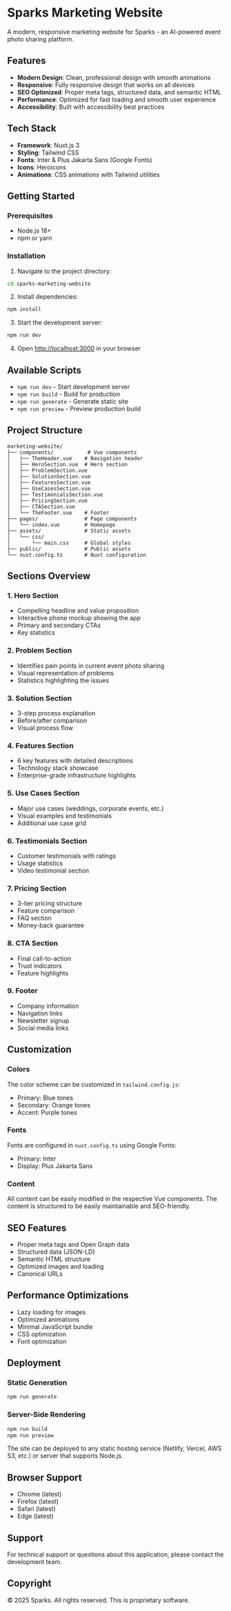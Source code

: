 # Sparks Marketing Website

A modern, responsive marketing website for Sparks - an AI-powered event photo sharing platform.

## Features

- **Modern Design**: Clean, professional design with smooth animations
- **Responsive**: Fully responsive design that works on all devices
- **SEO Optimized**: Proper meta tags, structured data, and semantic HTML
- **Performance**: Optimized for fast loading and smooth user experience
- **Accessibility**: Built with accessibility best practices

## Tech Stack

- **Framework**: Nuxt.js 3
- **Styling**: Tailwind CSS
- **Fonts**: Inter & Plus Jakarta Sans (Google Fonts)
- **Icons**: Heroicons
- **Animations**: CSS animations with Tailwind utilities

## Getting Started

### Prerequisites

- Node.js 18+ 
- npm or yarn

### Installation

1. Navigate to the project directory:
```bash
cd sparks-marketing-website
```

2. Install dependencies:
```bash
npm install
```

3. Start the development server:
```bash
npm run dev
```

4. Open [http://localhost:3000](http://localhost:3000) in your browser

## Available Scripts

- `npm run dev` - Start development server
- `npm run build` - Build for production
- `npm run generate` - Generate static site
- `npm run preview` - Preview production build

## Project Structure

```
marketing-website/
├── components/           # Vue components
│   ├── TheHeader.vue    # Navigation header
│   ├── HeroSection.vue  # Hero section
│   ├── ProblemSection.vue
│   ├── SolutionSection.vue
│   ├── FeaturesSection.vue
│   ├── UseCasesSection.vue
│   ├── TestimonialsSection.vue
│   ├── PricingSection.vue
│   ├── CTASection.vue
│   └── TheFooter.vue    # Footer
├── pages/               # Page components
│   └── index.vue        # Homepage
├── assets/              # Static assets
│   └── css/
│       └── main.css     # Global styles
├── public/              # Public assets
└── nuxt.config.ts       # Nuxt configuration
```

## Sections Overview

### 1. Hero Section
- Compelling headline and value proposition
- Interactive phone mockup showing the app
- Primary and secondary CTAs
- Key statistics

### 2. Problem Section
- Identifies pain points in current event photo sharing
- Visual representation of problems
- Statistics highlighting the issues

### 3. Solution Section
- 3-step process explanation
- Before/after comparison
- Visual process flow

### 4. Features Section
- 6 key features with detailed descriptions
- Technology stack showcase
- Enterprise-grade infrastructure highlights

### 5. Use Cases Section
- Major use cases (weddings, corporate events, etc.)
- Visual examples and testimonials
- Additional use case grid

### 6. Testimonials Section
- Customer testimonials with ratings
- Usage statistics
- Video testimonial section

### 7. Pricing Section
- 3-tier pricing structure
- Feature comparison
- FAQ section
- Money-back guarantee

### 8. CTA Section
- Final call-to-action
- Trust indicators
- Feature highlights

### 9. Footer
- Company information
- Navigation links
- Newsletter signup
- Social media links

## Customization

### Colors
The color scheme can be customized in `tailwind.config.js`:
- Primary: Blue tones
- Secondary: Orange tones  
- Accent: Purple tones

### Fonts
Fonts are configured in `nuxt.config.ts` using Google Fonts:
- Primary: Inter
- Display: Plus Jakarta Sans

### Content
All content can be easily modified in the respective Vue components. The content is structured to be easily maintainable and SEO-friendly.

## SEO Features

- Proper meta tags and Open Graph data
- Structured data (JSON-LD)
- Semantic HTML structure
- Optimized images and loading
- Canonical URLs

## Performance Optimizations

- Lazy loading for images
- Optimized animations
- Minimal JavaScript bundle
- CSS optimization
- Font optimization

## Deployment

### Static Generation
```bash
npm run generate
```

### Server-Side Rendering
```bash
npm run build
npm run preview
```

The site can be deployed to any static hosting service (Netlify, Vercel, AWS S3, etc.) or server that supports Node.js.

## Browser Support

- Chrome (latest)
- Firefox (latest)
- Safari (latest)
- Edge (latest)

## Support

For technical support or questions about this application, please contact the development team.

## Copyright

© 2025 Sparks. All rights reserved. This is proprietary software.
